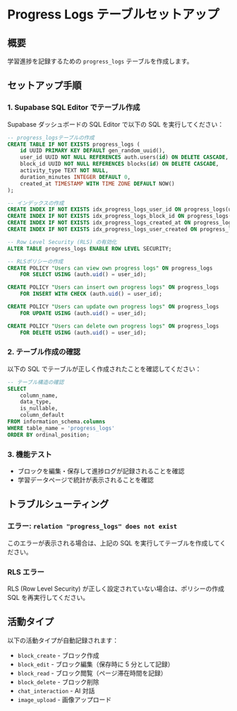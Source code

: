 # Progress Logs テーブルセットアップ

## 概要

学習進捗を記録するための `progress_logs` テーブルを作成します。

## セットアップ手順

### 1. Supabase SQL Editor でテーブル作成

Supabase ダッシュボードの SQL Editor で以下の SQL を実行してください：

```sql
-- progress_logsテーブルの作成
CREATE TABLE IF NOT EXISTS progress_logs (
    id UUID PRIMARY KEY DEFAULT gen_random_uuid(),
    user_id UUID NOT NULL REFERENCES auth.users(id) ON DELETE CASCADE,
    block_id UUID NOT NULL REFERENCES blocks(id) ON DELETE CASCADE,
    activity_type TEXT NOT NULL,
    duration_minutes INTEGER DEFAULT 0,
    created_at TIMESTAMP WITH TIME ZONE DEFAULT NOW()
);

-- インデックスの作成
CREATE INDEX IF NOT EXISTS idx_progress_logs_user_id ON progress_logs(user_id);
CREATE INDEX IF NOT EXISTS idx_progress_logs_block_id ON progress_logs(block_id);
CREATE INDEX IF NOT EXISTS idx_progress_logs_created_at ON progress_logs(created_at);
CREATE INDEX IF NOT EXISTS idx_progress_logs_user_created ON progress_logs(user_id, created_at);

-- Row Level Security (RLS) の有効化
ALTER TABLE progress_logs ENABLE ROW LEVEL SECURITY;

-- RLSポリシーの作成
CREATE POLICY "Users can view own progress logs" ON progress_logs
    FOR SELECT USING (auth.uid() = user_id);

CREATE POLICY "Users can insert own progress logs" ON progress_logs
    FOR INSERT WITH CHECK (auth.uid() = user_id);

CREATE POLICY "Users can update own progress logs" ON progress_logs
    FOR UPDATE USING (auth.uid() = user_id);

CREATE POLICY "Users can delete own progress logs" ON progress_logs
    FOR DELETE USING (auth.uid() = user_id);
```

### 2. テーブル作成の確認

以下の SQL でテーブルが正しく作成されたことを確認してください：

```sql
-- テーブル構造の確認
SELECT
    column_name,
    data_type,
    is_nullable,
    column_default
FROM information_schema.columns
WHERE table_name = 'progress_logs'
ORDER BY ordinal_position;
```

### 3. 機能テスト

- ブロックを編集・保存して進捗ログが記録されることを確認
- 学習データページで統計が表示されることを確認

## トラブルシューティング

### エラー: `relation "progress_logs" does not exist`

このエラーが表示される場合は、上記の SQL を実行してテーブルを作成してください。

### RLS エラー

RLS (Row Level Security) が正しく設定されていない場合は、ポリシーの作成 SQL を再実行してください。

## 活動タイプ

以下の活動タイプが自動記録されます：

- `block_create` - ブロック作成
- `block_edit` - ブロック編集（保存時に 5 分として記録）
- `block_read` - ブロック閲覧（ページ滞在時間を記録）
- `block_delete` - ブロック削除
- `chat_interaction` - AI 対話
- `image_upload` - 画像アップロード
